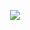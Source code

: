 <p align="center">
  <img src="https://github.com/user-attachments/assets/ca56c843-675e-4ee4-9632-ffa24f713038" />
</p>

